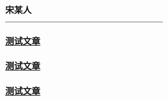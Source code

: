 # 宋某人

----------


# [测试文章](https://github.com/syavingc/blog/blob/master/article/test.md) #
# [测试文章](https://github.com/syavingc/blog/blob/master/article/test.md) #
# [测试文章](https://github.com/syavingc/blog/blob/master/article/test.md) #

